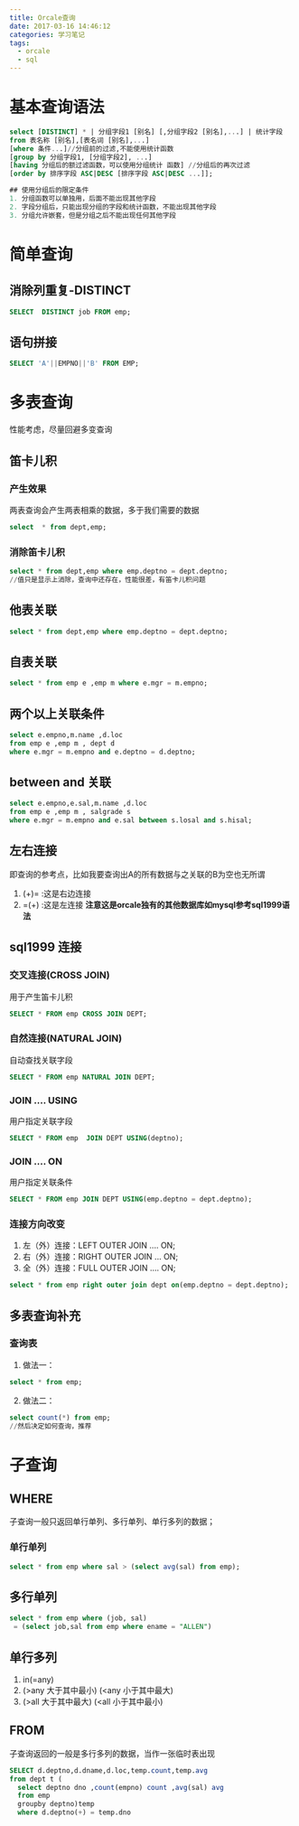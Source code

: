 ```yaml
---
title: Orcale查询
date: 2017-03-16 14:46:12
categories: 学习笔记
tags:
  - orcale
  - sql
---
```


# 基本查询语法
```sql
select [DISTINCT] * | 分组字段1 [别名] [,分组字段2 [别名],...] | 统计字段
from 表名称 [别名],[表名词 [别名],...]
[where 条件...]//分组前的过滤,不能使用统计函数
[group by 分组字段1, [分组字段2], ...]
[having 分组后的额过滤函数，可以使用分组统计 函数] //分组后的再次过滤
[order by 排序字段 ASC|DESC [排序字段 ASC|DESC ...]];

## 使用分组后的限定条件
1. 分组函数可以单独用，后面不能出现其他字段
2. 字段分组后，只能出现分组的字段和统计函数，不能出现其他字段
3. 分组允许嵌套，但是分组之后不能出现任何其他字段

```
# 简单查询
## 消除列重复-DISTINCT
```sql
SELECT  DISTINCT job FROM emp;
```

## 语句拼接
```sql
SELECT 'A'||EMPNO||'B' FROM EMP;

```

<!--more-->
# 多表查询
性能考虑，尽量回避多变查询
## 笛卡儿积
### 产生效果
两表查询会产生两表相乘的数据，多于我们需要的数据  
```sql
select  * from dept,emp;
```

### 消除笛卡儿积
```sql
select * from dept,emp where emp.deptno = dept.deptno;
//值只是显示上消除，查询中还存在，性能很差，有笛卡儿积问题
```

## 他表关联
```sql
select * from dept,emp where emp.deptno = dept.deptno;
```
## 自表关联
```sql
select * from emp e ,emp m where e.mgr = m.empno;
```

## 两个以上关联条件
```sql
select e.empno,m.name ,d.loc
from emp e ,emp m , dept d
where e.mgr = m.empno and e.deptno = d.deptno;
```

## between and 关联
```sql
select e.empno,e.sal,m.name ,d.loc
from emp e ,emp m , salgrade s
where e.mgr = m.empno and e.sal between s.losal and s.hisal;
```

## 左右连接
即查询的参考点，比如我要查询出A的所有数据与之关联的B为空也无所谓

1. (+)= :这是右边连接
2. =(+) :这是左连接
**注意这是orcale独有的其他数据库如mysql参考sql1999语法**

## sql1999 连接
### 交叉连接(CROSS JOIN)
用于产生笛卡儿积
```sql
SELECT * FROM emp CROSS JOIN DEPT;
```

### 自然连接(NATURAL JOIN)
自动查找关联字段
```sql
SELECT * FROM emp NATURAL JOIN DEPT;
```

### JOIN .... USING
用户指定关联字段
```sql
SELECT * FROM emp  JOIN DEPT USING(deptno);
```
### JOIN .... ON
用户指定关联条件
```sql
SELECT * FROM emp JOIN DEPT USING(emp.deptno = dept.deptno);
```

### 连接方向改变
1. 左（外）连接：LEFT OUTER JOIN .... ON;
2. 右（外）连接：RIGHT OUTER JOIN ... ON;
3. 全（外）连接：FULL OUTER JOIN .... ON;
```sql
select * from emp right outer join dept on(emp.deptno = dept.deptno);
```

## 多表查询补充
### 查询表
1. 做法一：
```sql
select * from emp;
```
2. 做法二：
```sql
select count(*) from emp;
//然后决定如何查询，推荐
```

# 子查询
## WHERE
子查询一般只返回单行单列、多行单列、单行多列的数据；
### 单行单列
```sql
select * from emp where sal > (select avg(sal) from emp);
```

## 多行单列
```sql
select * from emp where (job, sal)
 = (select job,sal from emp where ename = "ALLEN")
```

## 单行多列
1. in(=any)
2. (>any 大于其中最小) (<any 小于其中最大)
3. (>all 大于其中最大) (<all 小于其中最小)

## FROM
子查询返回的一般是多行多列的数据，当作一张临时表出现
```sql
SELECT d.deptno,d.dname,d.loc,temp.count,temp.avg
from dept t (
  select deptno dno ,count(empno) count ,avg(sal) avg
  from emp
  groupby deptno)temp
  where d.deptno(+) = temp.dno
```
